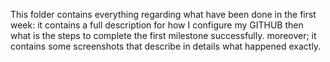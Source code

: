This folder contains everything regarding what have been done in the first week:
it contains a full description for how I configure my GITHUB 
then what is the steps to complete the first milestone successfully.
moreover; it contains some screenshots that describe in details what happened exactly.

